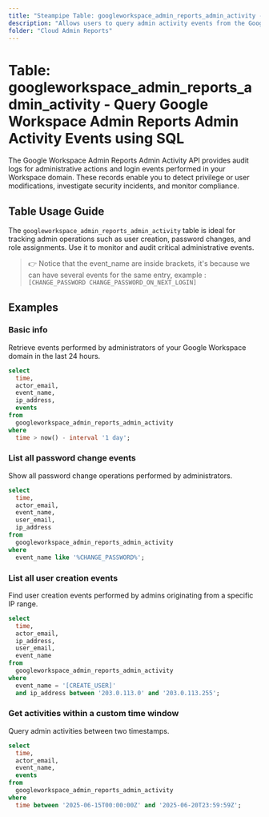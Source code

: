 ```yaml
---
title: "Steampipe Table: googleworkspace_admin_reports_admin_activity - Query Google Workspace Admin Reports Admin Activity Events using SQL"
description: "Allows users to query admin activity events from the Google Workspace Admin Reports API, providing insights into administrative actions and login events."
folder: "Cloud Admin Reports"
---
```


# Table: googleworkspace_admin_reports_admin_activity - Query Google Workspace Admin Reports Admin Activity Events using SQL

The Google Workspace Admin Reports Admin Activity API provides audit logs for administrative actions and login events performed in your Workspace domain. These records enable you to detect privilege or user modifications, investigate security incidents, and monitor compliance.

## Table Usage Guide

The `googleworkspace_admin_reports_admin_activity` table is ideal for tracking admin operations such as user creation, password changes, and role assignments. Use it to monitor and audit critical administrative events.

> :point_right: Notice that the event_name are inside brackets, it's because we can have several events for the same entry, example : `[CHANGE_PASSWORD CHANGE_PASSWORD_ON_NEXT_LOGIN]`

## Examples

### Basic info

Retrieve events performed by administrators of your Google Workspace domain in the last 24 hours.

```sql
select
  time,
  actor_email,
  event_name,
  ip_address,
  events
from
  googleworkspace_admin_reports_admin_activity
where
  time > now() - interval '1 day';
```

### List all password change events

Show all password change operations performed by administrators.

```sql
select
  time,
  actor_email,
  event_name,
  user_email,
  ip_address
from
  googleworkspace_admin_reports_admin_activity
where
  event_name like '%CHANGE_PASSWORD%';
```

### List all user creation events

Find user creation events performed by admins originating from a specific IP range.

```sql
select
  time,
  actor_email,
  ip_address,
  user_email,
  event_name
from
  googleworkspace_admin_reports_admin_activity
where
  event_name = '[CREATE_USER]'
  and ip_address between '203.0.113.0' and '203.0.113.255';
```

### Get activities within a custom time window

Query admin activities between two timestamps.

```sql
select
  time,
  actor_email,
  event_name,
  events
from
  googleworkspace_admin_reports_admin_activity
where
  time between '2025-06-15T00:00:00Z' and '2025-06-20T23:59:59Z';
```
